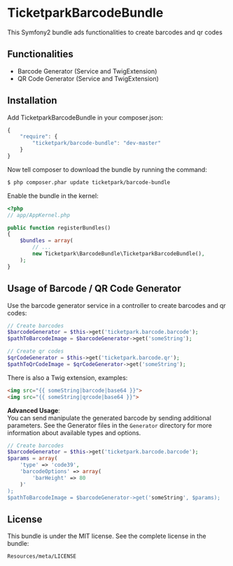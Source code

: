 # TicketparkBarcodeBundle

This Symfony2 bundle ads functionalities to create barcodes and qr codes

## Functionalities
* Barcode Generator (Service and TwigExtension)
* QR Code Generator (Service and TwigExtension)

## Installation

Add TicketparkBarcodeBundle in your composer.json:

```js
{
    "require": {
        "ticketpark/barcode-bundle": "dev-master"
    }
}
```

Now tell composer to download the bundle by running the command:

``` bash
$ php composer.phar update ticketpark/barcode-bundle
```

Enable the bundle in the kernel:

``` php
<?php
// app/AppKernel.php

public function registerBundles()
{
    $bundles = array(
        // ...
        new Ticketpark\BarcodeBundle\TicketparkBarcodeBundle(),
    );
}
```
## Usage of Barcode / QR Code Generator
Use the barcode generator service in a controller to create barcodes and qr codes:

``` php
// Create barcodes
$barcodeGenerator = $this->get('ticketpark.barcode.barcode');
$pathToBarcodeImage = $barcodeGenerator->get('someString');

// Create qr codes
$qrCodeGenerator = $this->get('ticketpark.barcode.qr');
$pathToQrCodeImage = $qrCodeGenerator->get('someString');
```


There is also a Twig extension, examples:
``` html
<img src="{{ someString|barcode|base64 }}">
<img src="{{ someString|qrcode|base64 }}">
```

**Advanced Usage**:<br>
You can send manipulate the generated barcode by sending additional parameters.
See the Generator files in the `Generator` directory for more information about available types and options.

``` php
// Create barcodes
$barcodeGenerator = $this->get('ticketpark.barcode.barcode');
$params = array(
    'type' => 'code39',
    'barcodeOptions' => array(
        'barHeight' => 80
    )'
);
$pathToBarcodeImage = $barcodeGenerator->get('someString', $params);
```

## License
This bundle is under the MIT license. See the complete license in the bundle:

    Resources/meta/LICENSE
